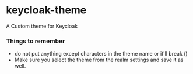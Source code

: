 # keycloak-theme
A Custom theme for Keycloak

### Things to remember
* do not put anything except characters in the theme name or it'll break ()
* Make sure you select the theme from the realm settings and save it as well.
